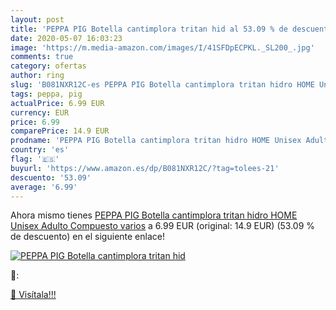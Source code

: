 ```yaml
---
layout: post
title: 'PEPPA PIG Botella cantimplora tritan hid al 53.09 % de descuento'
date: 2020-05-07 16:03:23
image: 'https://m.media-amazon.com/images/I/41SFDpECPKL._SL200_.jpg'
comments: true
category: ofertas
author: ring
slug: 'B081NXR12C-es PEPPA PIG Botella cantimplora tritan hidro HOME Unisex...'
tags: peppa, pig
actualPrice: 6.99 EUR
currency: EUR
price: 6.99
comparePrice: 14.9 EUR
prodname: 'PEPPA PIG Botella cantimplora tritan hidro HOME Unisex Adulto  Compuesto  varios'
country: 'es'
flag: '🇪🇸'
buyurl: 'https://www.amazon.es/dp/B081NXR12C/?tag=tolees-21'
descuento: '53.09'
average: '6.99'
---
```


Ahora mismo tienes [PEPPA PIG Botella cantimplora tritan hidro HOME Unisex Adulto  Compuesto  varios](https://www.amazon.es/dp/B081NXR12C/?tag=tolees-21) a 6.99 EUR (original: 14.9 EUR) (53.09 %  de descuento) en el siguiente enlace!

[![PEPPA PIG Botella cantimplora tritan hid](https://m.media-amazon.com/images/I/41SFDpECPKL._SL200_.jpg)](https://www.amazon.es/dp/B081NXR12C/?tag=tolees-21)

🔎:


[🛒 Visítala!!!](https://www.amazon.es/dp/B081NXR12C/?tag=tolees-21)
